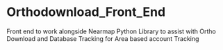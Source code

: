 # Orthodownload_Front_End
Front end to work alongside Nearmap Python Library to assist with Ortho Download and Database Tracking for Area based account Tracking
